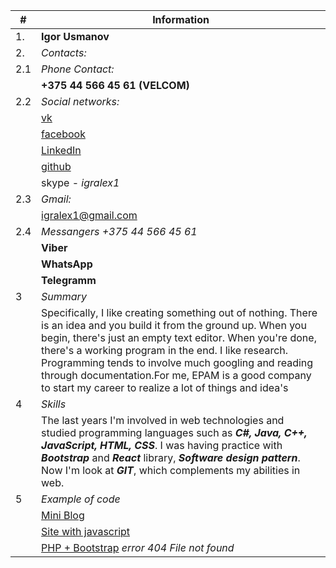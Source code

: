 |#| Information|
|------- | --------------------------------------------------------------------------------------- |
|1. | **Igor Usmanov**                 |
|2. | *Contacts:*                     | 
|2.1| *Phone Contact:*               |
|   | **+375 44 566 45 61 (VELCOM)**   | 
|2.2| *Social networks:*             |
|   |[vk](https://vk.com/igralex1)|
|   |[facebook](https://www.facebook.com/igralex1)|
|   |[LinkedIn](https://www.linkedin.com/in/igor-usmanov-5ab737114/)|
|   |[github](https://github.com/igralex1)|
|   |skype - *igralex1*|
|2.3| *Gmail:* |
|   |[igralex1@gmail.com](igralex1@gmail.com)|
|2.4|*Messangers +375 44 566 45 61*|
|   |**Viber**|
|   |**WhatsApp**|
|   |**Telegramm**|
|3  |*Summary*|
|   |Specifically, I like creating something out of nothing. There is an idea and you build it from the ground up. When you begin, there's just an empty text editor. When you're done, there's a working program in the end. I like research. Programming tends to involve much googling and reading through documentation.For me, EPAM is a good company to start my career to realize a lot of things and  idea's|
|4  |*Skills*|
|   |The last years I'm involved in web technologies and studied programming languages such as ***C#, Java, C++, JavaScript, HTML, CSS***. I was having practice with ***Bootstrap*** and ***React*** library, ***Software design pattern***. Now I'm look at ***GIT***, which complements my abilities in web.|
|5  |*Example of code*|
|   |[Mini Blog](https://igralex1.github.io/BlogRealese/)|
|   |[Site with javascript](https://igralex1.github.io/SiteWIthJS/)|
|   |[PHP + Bootstrap](https://igralex1.github.io/adminkaPHPbootstrap) *error 404 File not found*|